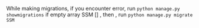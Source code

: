 While making migrations, if you encounter error, 
run `python manage.py showmigrations` if empty array SSM [] , then , 
run `python manage.py migrate SSM` 